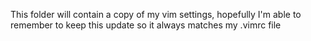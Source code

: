 This folder will contain a copy of my vim settings, hopefully I'm able to remember to keep 
this update so it always matches my .vimrc file
